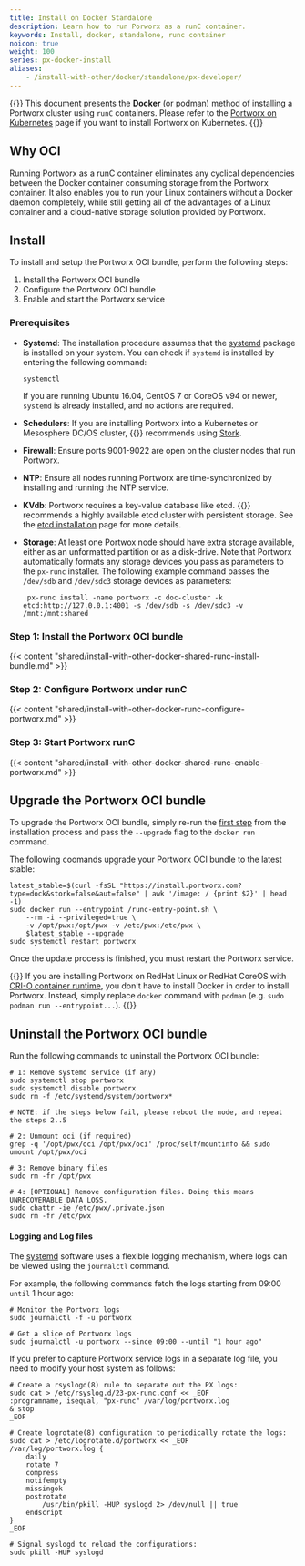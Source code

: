 ```yaml
---
title: Install on Docker Standalone
description: Learn how to run Porworx as a runC container.
keywords: Install, docker, standalone, runc container
noicon: true
weight: 100
series: px-docker-install
aliases:
    - /install-with-other/docker/standalone/px-developer/
---
```


{{<info>}}
This document presents the **Docker** (or podman) method of installing a Portworx cluster using `runC` containers. Please refer to the [Portworx on Kubernetes](/portworx-install-with-kubernetes/) page if you want to install Portworx on Kubernetes.
{{</info>}}

## Why OCI

Running Portworx as a runC container eliminates any cyclical dependencies between the Docker container consuming storage from the Portworx container. It also enables you to run your Linux containers without a Docker daemon completely, while still getting all of the advantages of a Linux container and a cloud-native storage solution provided by Portworx.

## Install

To install and setup the Portworx OCI bundle, perform the following steps:

1. Install the Portworx OCI bundle
2. Configure the Portworx OCI bundle
3. Enable and start the Portworx service

### Prerequisites

* **Systemd**: The installation procedure assumes that the [systemd](https://en.wikipedia.org/wiki/Systemd) package is installed on your system. You can check if `systemd` is installed by entering the following command:

    ```text
    systemctl
    ```

    If you are running Ubuntu 16.04, CentOS 7 or CoreOS v94 or newer, `systemd` is already installed, and no actions are required.

* **Schedulers**: If you are installing Portworx into a Kubernetes or Mesosphere DC/OS cluster, {{<companyName>}} recommends using [Stork](https://github.com/libopenstorage/stork).
* **Firewall**: Ensure ports 9001-9022 are open on the cluster nodes that run Portworx.
* **NTP**: Ensure all nodes running Portworx are time-synchronized by installing and running the NTP service.
* **KVdb**: Portworx requires a key-value database like etcd. {{<companyName>}} recommends a highly available etcd cluster with persistent storage. See the [etcd installation](/portworx-install-with-kubernetes/operate-and-maintain-on-kubernetes/etcd) page for more details.
* **Storage**: At least one Portwox node should have extra storage available, either as an unformatted partition or as a disk-drive. Note that Portworx automatically formats any storage devices you pass as parameters to the `px-runc` installer. The following example command passes the `/dev/sdb` and `/dev/sdc3` storage devices as parameters:

    ```
     px-runc install -name portworx -c doc-cluster -k etcd:http://127.0.0.1:4001 -s /dev/sdb -s /dev/sdc3 -v /mnt:/mnt:shared
     ```


### Step 1: Install the Portworx OCI bundle

{{< content "shared/install-with-other-docker-shared-runc-install-bundle.md" >}}

### Step 2: Configure Portworx under runC

{{< content "shared/install-with-other-docker-runc-configure-portworx.md" >}}

### Step 3: Start Portworx runC

{{< content "shared/install-with-other-docker-shared-runc-enable-portworx.md" >}}

## Upgrade the Portworx OCI bundle

To upgrade the Portworx OCI bundle, simply re-run the [first step](#step-1-install-the-portworx-oci-bundle) from the installation process and pass the `--upgrade` flag to the `docker run` command.

The following coomands upgrade your Portworx OCI bundle to the latest stable:

```text
latest_stable=$(curl -fsSL "https://install.portworx.com?type=dock&stork=false&aut=false" | awk '/image: / {print $2}' | head -1)
sudo docker run --entrypoint /runc-entry-point.sh \
    --rm -i --privileged=true \
    -v /opt/pwx:/opt/pwx -v /etc/pwx:/etc/pwx \
    $latest_stable --upgrade
sudo systemctl restart portworx
```

Once the update process is finished, you must restart the Portworx service.

{{<info>}}
If you are installing Portworx on RedHat Linux or RedHat CoreOS with [CRI-O container runtime](https://www.redhat.com/en/blog/introducing-cri-o-10), you don't have to install Docker in order to install Portworx.
Instead, simply replace `docker` command with `podman` (e.g. `sudo podman run --entrypoint...`).
{{</info>}}

## Uninstall the Portworx OCI bundle

Run the following commands to uninstall the Portworx OCI bundle:

```text
# 1: Remove systemd service (if any)
sudo systemctl stop portworx
sudo systemctl disable portworx
sudo rm -f /etc/systemd/system/portworx*

# NOTE: if the steps below fail, please reboot the node, and repeat the steps 2..5

# 2: Unmount oci (if required)
grep -q '/opt/pwx/oci /opt/pwx/oci' /proc/self/mountinfo && sudo umount /opt/pwx/oci

# 3: Remove binary files
sudo rm -fr /opt/pwx

# 4: [OPTIONAL] Remove configuration files. Doing this means UNRECOVERABLE DATA LOSS.
sudo chattr -ie /etc/pwx/.private.json
sudo rm -fr /etc/pwx
```

#### Logging and Log files

The [systemd](https://en.wikipedia.org/wiki/Systemd) software uses a flexible logging mechanism, where logs can be viewed using the `journalctl` command.

For example, the following commands fetch the logs starting from 09:00 `until` 1 hour ago:

```text
# Monitor the Portworx logs
sudo journalctl -f -u portworx

# Get a slice of Portworx logs
sudo journalctl -u portworx --since 09:00 --until "1 hour ago"
```

If you prefer to capture Portworx service logs in a separate log file, you need to modify your host system as follows:

```text
# Create a rsyslogd(8) rule to separate out the PX logs:
sudo cat > /etc/rsyslog.d/23-px-runc.conf << _EOF
:programname, isequal, "px-runc" /var/log/portworx.log
& stop
_EOF

# Create logrotate(8) configuration to periodically rotate the logs:
sudo cat > /etc/logrotate.d/portworx << _EOF
/var/log/portworx.log {
    daily
    rotate 7
    compress
    notifempty
    missingok
    postrotate
        /usr/bin/pkill -HUP syslogd 2> /dev/null || true
    endscript
}
_EOF

# Signal syslogd to reload the configurations:
sudo pkill -HUP syslogd
```

